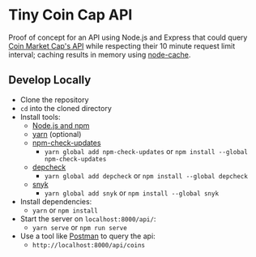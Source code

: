 # Tiny Coin Cap API

Proof of concept for an API using Node.js and Express that could query [Coin Market Cap's API](https://coinmarketcap.com/api/) while respecting their 10 minute request limit interval; caching results in memory using [node-cache](https://mpneuried.github.io/nodecache/).

## Develop Locally
* Clone the repository
* `cd` into the cloned directory
* Install tools:
	* [Node.js and npm](https://www.npmjs.com/get-npm)
	* [yarn](https://yarnpkg.com/en/) (optional)
	* [npm-check-updates](https://github.com/tjunnone/npm-check-updates)
		* `yarn global add npm-check-updates` or `npm install --global npm-check-updates`
	* [depcheck](https://www.npmjs.com/package/depcheck)
		* `yarn global add depcheck` or `npm install --global depcheck`
	* [snyk](https://snyk.io)
		* `yarn global add snyk` or `npm install --global snyk`
* Install dependencies: 
	* `yarn` or `npm install`
* Start the server on `localhost:8000/api/`:
  * `yarn serve` or `npm run serve`
* Use a tool like [Postman](https://www.getpostman.com/) to query the api:
  * `http://localhost:8000/api/coins`